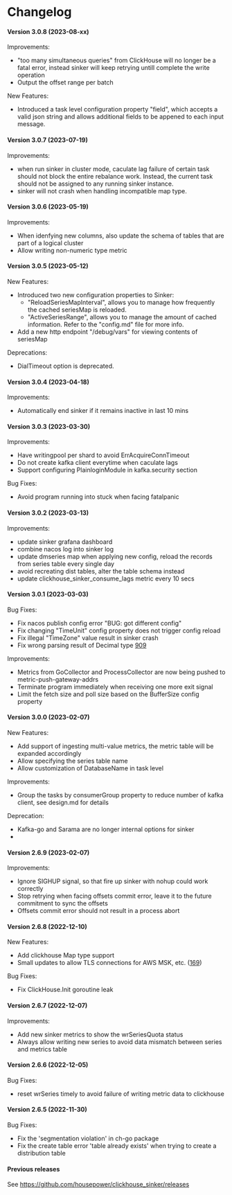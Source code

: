 # Changelog

#### Version 3.0.8 (2023-08-xx)

Improvements:

- "too many simultaneous queries" from ClickHouse will no longer be a fatal error, instead sinker will keep retrying untill complete the write operation
- Output the offset range per batch

New Features:

- Introduced a task level configuration property "field", which accepts a valid json string and allows additional
fields to be appened to each input message.

#### Version 3.0.7 (2023-07-19)

Improvements:

- when run sinker in cluster mode, caculate lag failure of certain task should not block the entire rebalance work. Instead, the current task should not be assigned to any running sinker instance.
- sinker will not crash when handling incompatible map type.

#### Version 3.0.6 (2023-05-19)

Improvements:

- When idenfying new columns, also update the schema of tables that are part of a logical cluster
- Allow writing non-numeric type metric

#### Version 3.0.5 (2023-05-12)

New Features:

- Introduced two new configuration properties to Sinker:
  - "ReloadSeriesMapInterval", allows you to manage how frequently the cached seriesMap is reloaded.
  - "ActiveSeriesRange", allows you to manage the amount of cached information.
    Refer to the "config.md" file for more info.
- Add a new http endpoint "/debug/vars" for viewing contents of seriesMap

Deprecations:

- DialTimeout option is deprecated.

#### Version 3.0.4 (2023-04-18)

Improvements:

- Automatically end sinker if it remains inactive in last 10 mins

#### Version 3.0.3 (2023-03-30)

Improvements:

- Have writingpool per shard to avoid ErrAcquireConnTimeout
- Do not create kafka client everytime when caculate lags
- Support configuring PlainloginModule in kafka.security section

Bug Fixes:

- Avoid program running into stuck when facing fatalpanic

#### Version 3.0.2 (2023-03-13)

Improvements:

- update sinker grafana dashboard
- combine nacos log into sinker log
- update dmseries map when applying new config, reload the records from series table every single day
- avoid recreating dist tables, alter the table schema instead
- update clickhouse_sinker_consume_lags metric every 10 secs

#### Version 3.0.1 (2023-03-03)

Bug Fixes:

- Fix nacos publish config error "BUG: got different config"
- Fix changing "TimeUnit" config property does not trigger config reload
- Fix illegal "TimeZone" value result in sinker crash
- Fix wrong parsing result of Decimal type [909](https://github.com/ClickHouse/clickhouse-go/pull/909)

Improvements:

- Metrics from GoCollector and ProcessCollector are now being pushed to metric-push-gateway-addrs
- Terminate program immediately when receiving one more exit signal
- Limit the fetch size and poll size based on the BufferSize config property

#### Version 3.0.0 (2023-02-07)

New Features:

- Add support of ingesting multi-value metrics, the metric table will be expanded accordingly
- Allow specifying the series table name
- Allow customization of DatabaseName in task level

Improvements:

- Group the tasks by consumerGroup property to reduce number of kafka client, see design.md for details

Deprecation:

- Kafka-go and Sarama are no longer internal options for sinker
- 

#### Version 2.6.9 (2023-02-07)

Improvements:

- Ignore SIGHUP signal, so that fire up sinker with nohup could work correctly
- Stop retrying when facing offsets commit error, leave it to the future commitment to sync the offsets
- Offsets commit error should not result in a process abort

#### Version 2.6.8 (2022-12-10)

New Features:

- Add clickhouse Map type support
- Small updates to allow TLS connections for AWS MSK, etc.
  ([169](https://github.com/housepower/clickhouse_sinker/pull/169))

Bug Fixes:

- Fix ClickHouse.Init goroutine leak

#### Version 2.6.7 (2022-12-07)

Improvements:

- Add new sinker metrics to show the wrSeriesQuota status
- Always allow writing new series to avoid data mismatch between series and metrics table

#### Version 2.6.6 (2022-12-05)

Bug Fixes:

- reset wrSeries timely to avoid failure of writing metric data to clickhouse

#### Version 2.6.5 (2022-11-30)

Bug Fixes:

- Fix the 'segmentation violation' in ch-go package
- Fix the create table error 'table already exists' when trying to create a distribution table

#### Previous releases

See https://github.com/housepower/clickhouse_sinker/releases
